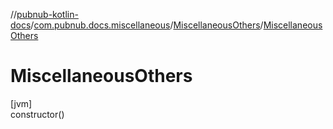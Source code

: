 //[pubnub-kotlin-docs](../../../index.md)/[com.pubnub.docs.miscellaneous](../index.md)/[MiscellaneousOthers](index.md)/[MiscellaneousOthers](-miscellaneous-others.md)

# MiscellaneousOthers

[jvm]\
constructor()
